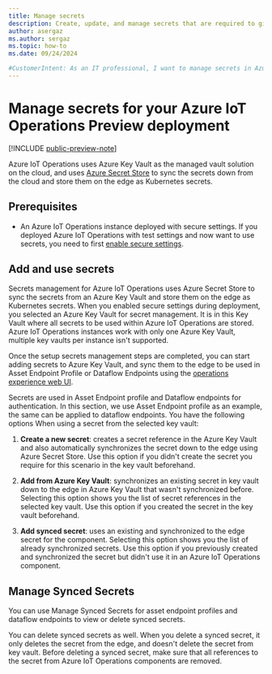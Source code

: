 ```yaml
---
title: Manage secrets 
description: Create, update, and manage secrets that are required to give your Arc-enabled Kubernetes cluster access to Azure resources.
author: asergaz
ms.author: sergaz
ms.topic: how-to
ms.date: 09/24/2024

#CustomerIntent: As an IT professional, I want to manage secrets in Azure IoT Operations, by leveraging Key Vault and Azure Secrete Store to sync the secrets down from the cloud and store them on the edge as Kubernetes secrets.
---
```


# Manage secrets for your Azure IoT Operations Preview deployment

[!INCLUDE [public-preview-note](../includes/public-preview-note.md)]

Azure IoT Operations uses Azure Key Vault as the managed vault solution on the cloud, and uses [Azure Secret Store](#TODO-ADD-LINK) to sync the secrets down from the cloud and store them on the edge as Kubernetes secrets.

## Prerequisites

* An Azure IoT Operations instance deployed with secure settings. If you deployed Azure IoT Operations with test settings and now want to use secrets, you need to first [enable secure settings](./howto-enable-secure-settings.md).

## Add and use secrets

Secrets management for Azure IoT Operations uses Azure Secret Store to sync the secrets from an Azure Key Vault and store them on the edge as Kubernetes secrets. When you enabled secure settings during deployment, you selected an Azure Key Vault for secret management. It is in this Key Vault where all secrets to be used within Azure IoT Operations are stored. Azure IoT Operations instances work with only one Azure Key Vault, multiple key vaults per instance isn't supported.

Once the setup secrets management steps are completed, you can start adding secrets to Azure Key Vault, and sync them to the edge to be used in Asset Endpoint Profile or Dataflow Endpoints using the [operations experience web UI](https://iotoperations.azure.com).

Secrets are used in Asset Endpoint profile and Dataflow endpoints for authentication. In this section, we use Asset Endpoint profile as an example, the same can be applied to dataflow endpoints. You have the following options When using a secret from the selected key vault:

1. **Create a new secret**: creates a secret reference in the Azure Key Vault and also automatically synchronizes the secret down to the edge using Azure Secret Store. Use this option if you didn't create the secret you require for this scenario in the key vault beforehand. 

1. **Add from Azure Key Vault**: synchronizes an existing secret in key vault down to the edge in Azure Key Vault that wasn't synchronized before. Selecting this option shows you the list of secret references in the selected key vault. Use this option if you created the secret in the key vault beforehand.  

1. **Add synced secret**: uses an existing and synchronized to the edge secret for the component. Selecting this option shows you the list of already synchronized secrets. Use this option if you previously created and synchronized the secret but didn't use it in an Azure IoT Operations component.

## Manage Synced Secrets

You can use Manage Synced Secrets for asset endpoint profiles and dataflow endpoints to view or delete synced secrets. 

You can delete synced secrets as well. When you delete a synced secret, it only deletes the secret from the edge, and doesn't delete the secret from key vault. Before deleting a synced secret, make sure that all references to the secret from Azure IoT Operations components are removed.